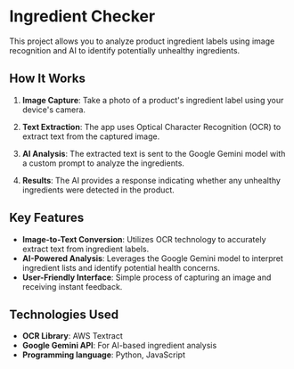 # Ingredient Checker

This project allows you to analyze product ingredient labels using image recognition and AI to identify potentially unhealthy ingredients.

## How It Works

1. **Image Capture**: Take a photo of a product's ingredient label using your device's camera.

2. **Text Extraction**: The app uses Optical Character Recognition (OCR) to extract text from the captured image.

3. **AI Analysis**: The extracted text is sent to the Google Gemini model with a custom prompt to analyze the ingredients.

4. **Results**: The AI provides a response indicating whether any unhealthy ingredients were detected in the product.

## Key Features

- **Image-to-Text Conversion**: Utilizes OCR technology to accurately extract text from ingredient labels.
- **AI-Powered Analysis**: Leverages the Google Gemini model to interpret ingredient lists and identify potential health concerns.
- **User-Friendly Interface**: Simple process of capturing an image and receiving instant feedback.

## Technologies Used

- **OCR Library**: AWS Textract
- **Google Gemini API**: For AI-based ingredient analysis
- **Programming language**: Python, JavaScript


